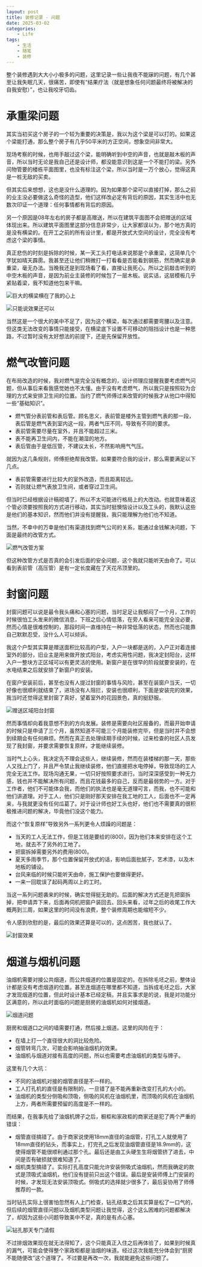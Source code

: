 ```yaml
---
layout: post
title: 装修记录 - 问题
date: 2025-03-02
categories:
    - Life
tags:
    - 生活
    - 随笔
    - 装修
---
```


整个装修遇到大大小小极多的问题，这里记录一些让我夜不能寐的问题，有几个甚至让我失眠几天，很痛苦，即使有“结果疗法（就是想象任何问题最终将被解决的自我安慰）”，也让我咬牙切齿。

# 承重梁问题

其实当初买这个房子的一个较为重要的决策是，我以为这个梁是可以打的。如果这个梁能打通，那么整个房子有几乎50平米的方正空间，想象空间非常大。

现场考察的时候，也用手敲过这个梁，能明确听到中空的声音，也就是敲木板的声音，所以当时无论是我自己还是设计师，都没能意识到这是一个不能打的梁。另外问物管要的楼栋平面图里，也没有标注这个梁，所以当时是一万个放心，觉得这真是一桩无敌的买卖。

但其实后来想想，这也是没什么道理的。因为如果那个梁可以直接打掉，那么之前的业主没必要做这么奇怪的造型，他们这样改必定有背后的原因，其实生活中也无数次印证一个道理：任何事情都有背后的原因。

另一个原因是08年左右的房子都是高赠送，所以在建筑平面图不会把赠送的区域体现出来。所以建筑平面图里这部分信息非常少，让大家都误以为，那个地方真的是没有横梁的。在开工之前的所有设计里，都是开放式大空间的设计，完全没有考虑这个梁的事情。

真正悲伤的时刻是拆除的时候，某一天工头打电话来说那是个承重梁，这简单几个字犹如晴天霹雳。我甚至还让他们稍微打一打看看是否能看到钢筋，然而确实是承重梁，毫无办法。当晚我还是到现场看了看，直接让我死心。所以之前敲击听到的中空木板的声音，是因为前业主装修的时候包了一层木板。说实话，这层模板几乎紧贴着梁，我不知道他包来干嘛。

![巨大的横梁横在了我的心上](/assets/images/2025-03-02-装修记录-问题/巨大的横梁横在了我的心上.png)

![只能说效果还可以](/assets/images/2025-03-02-装修记录-问题/只能说效果还可以.png)

当然这是一个很大的美中不足了，因为这个横梁，每次通过都需要弯腰以及注意。但这类无法改变的事情只能接受，在横梁底下设置不可移动的阻挡设计也是一种思路，不过暂时没有太好想法的前提下，还是先保留开放性。

# 燃气改管问题

在布局改造的时候，我对燃气是完全没有概念的，设计师理应提醒我要考虑燃气问题，但从事后来看我感觉她也不太懂。由于没有考虑燃气，所以我只是按照较为合理的方式来安排卫生间的位置。当约了燃气师傅过来改管的时候我才从他口中得知一些“基础知识”。

- 燃气管分表前管和表后管。顾名思义，表前管是楼外主管到燃气表的那一段，表后管是燃气表到室内这一段，两者气压不同，导致有不同的要求。
- 表前管需要尽量在室外，并且不能超过三米。
- 表不能再卫生间内，不能在潮湿的地方。
- 表后管由于是低压管，不建议太长，不然影响用气气压。

就因为这几条规则，师傅拒绝帮我改管。如果要符合我的设计，那么需要满足以下几点。

- 表前管需要进行比较大的室外改造，而且距离较远。
- 否则就让燃气表放卫生间，或者穿过卫生间。

但当时已经根据设计稿砌墙了，所以不太可能进行格局上的大改动。也就意味着这个管必须要按照我的方式进行移动，其实当时挺懊恼设计以及工头的，我默认这些是他们的基本知识，然而他们并没有提醒我，我只能理解为他们也不知道。

当然，不幸中的万幸是他们有渠道找到燃气公司的关系，能通过金钱解决问题，下面是最终的改管方式。

![燃气改管方案](/assets/images/2025-03-02-装修记录-问题/燃气改管方案.png)

但这种改管方式是否真的会引发后面的安全问题，这个我就只能听天由命了。可以看到表前管（高压管）是有一定长度藏在了天花吊顶里的。

# 封窗问题

封窗问题可以说是最令我头痛和心塞的问题，当时足足让我郁闷了一个月，工作的时候很怕工头发来的微信消息，下班之后心情低落，在旁人看来可能完全没必要，然而心情是很难控制的，那段时间一直维持在一种非常低落的状态，然而也只能靠自己默默忍受，没什么人可以倾诉。

我这个户型其实算是赠送面积比较高的户型，入户一块都是送的，入户正对着连接室外的部分，旧业主是用来做开放式阳台，考虑实用性问题，我决定封阳台，这样入户一整块方正区域可以有更灵活的使用。新窗户是在很早的阶段就要安装的，在水电结束之后就安排了新窗户的安装。

在窗户安装前后，甚至也没有人提过封窗的事情与风险，甚至在装窗户当天，一切好像也很顺利就结束了，进场没有人阻拦，安装也很顺利，下面是安装完的效果，我当时还觉得这里封窗了真好，望着室外的花园景色，真的挺舒服。

![赠送区域阳台封窗](/assets/images/2025-03-02-装修记录-问题/赠送区域阳台封窗.jpeg)

然而事情却向着我意想不到的方向发展。装修是需要向社区报备的，而最开始申请的时候只是申请了三个月，虽然知道不可能三个月能装修完毕，但是当时并不会想到续期会有任何麻烦。然而在真正去处理续期手续的时候，过来检查的社区人员发现了我封窗，并要求需要恢复原样，才能继续装修。

当时气上心头，我决定先不理会这些人，继续装修，然而在装楼梯的那一天，那些人又找上门了，并且严令禁止我继续装修，他们直接把水电停掉，导致现场的工人完全无法工作。现场沟通无果，一切只好按照要求进行。当时深深感受到一种无力感，钱也并不能解决所有问题，而且花钱最多的自己，反而是最弱势的一方。对于工作者，他们不可能体会我，而他们的执法也是毫无道理可言，而我，也不可能和他们讲道理。对于工人，他们只是刚好那天安排在我工地的工人，后面也不一定再来，与我就更没有任何瓜葛了。对于设计师也好工头也好，他们也不需要真的很积极推进问题的解决，毕竟他们没这个能力。

而这个“恢复原样”导致另外一系列更令人烦躁的问题是：

- 当天的工人无法工作，但是工钱是要给的(800)，因为他们本来安排在这个工地，就去不了另外的工地了。
- 把窗拆掉需要另外的费用(800)。
- 夏天多雨季节，那个位置保留开放式的话，影响后面批腻子，艺术漆，以及木地板的铺设。
- 台风来临的时候只能听天由命，施工保护也要做得更好。
- 一来一回耽误了起码两周以上的工时。

当这一系列问题袭来的时候，确实觉得挺无助的。后面的解决方式还是先把窗拆掉，把申请弄下来，后面再伺机把窗户装回去。回头来看，过年之后的收尾工作大概两到三周，如果这里的时间没有浪费，整个装修周期也能缩短不少。

令人感到欣慰的是，最后的效果还算是可以的，这点困苦，我也就认了。

![封窗效果](/assets/images/2025-03-02-装修记录-问题/封窗效果.jpeg)

# 烟道与烟机问题

油烟机需要对接公共烟道，而公共烟道的位置是固定的。在拆除毛坯之前，整体设计都是没有考虑烟道的位置。甚至连烟道在哪里都不知道，当拆成毛坯之后，大家才发现烟道的位置，但此时设计基本已经定稿，并且实事求是的说，我是对功能分区满意的，所以此时面临的问题是厨房的油烟机如何对接烟道。

![烟道问题](/assets/images/2025-03-02-装修记录-问题/设计思路-烟道问题.png)

厨房和烟道口之间的墙需要打通，然后接上烟道。这里的风险在于：

- 在墙上打一个直径很大的洞比较危险。
- 烟管转弯几次，可能会影响抽油烟机的效果。
- 油烟机与烟道对接有高度的问题，所以也需要考虑油烟机的类型与牌子。

这里有几个大坑：

- 不同的油烟机对接的烟管直径是不一样的。
- 工人打孔机的直径是有限制的，一旦错了是不能再重新改变打孔的大小的。
- 油烟机的类型分侧吸和顶吸，侧吸的风机在油烟机里，而顶吸的风机在油烟机上方，两者所需要预留的高度是不一样的。

而结果，在我事先给了油烟机牌子之后，橱柜和家政柜的商家还是犯了两个严重的错误：

- 烟管直径搞错了。由于商家说使用18mm直径的油烟管，打孔工人就使用了18mm直径的钻头，而事实上，打完孔之后发现油烟管直径是18.9mm的，这使得烟管不能很顺利通过那个孔。最后还是由工头硬生生将烟管挤了进去，中间是否有破损就很难知道了。
- 烟机类型搞错了。实际打孔高度只能允许安装侧吸式油烟机，然而我确定的款式是顶吸式油烟机，他们没有提前只出这个错误。最后是安装师傅上门安装的时候，才发现无法安装顶吸式。侧吸式的选择就少很多了，最后妥协用了师傅推荐的一款。

当时钻孔实际上很害怕忽然有人上门检查，钻孔结束之后其实算是松了一口气的，但后续的烟管直径问题以及烟机类型问题让我觉得，这个这么困难的问题都解决了，却因为这些小问题导致美中不足，真的是有点心塞。

![钻孔那天专门请假](/assets/images/2025-03-02-装修记录-问题/钻孔.jpeg)

不过排烟效果现在就无法得知了，这个只能真正入住之后再体验了，如果到时候真的漏气，可能会使得整个家政柜都是油烟的味道。经过这次我能充分体会到“厨房不能随便改”这个道理了。不过要是再改一次，我就能避免这些问题了。